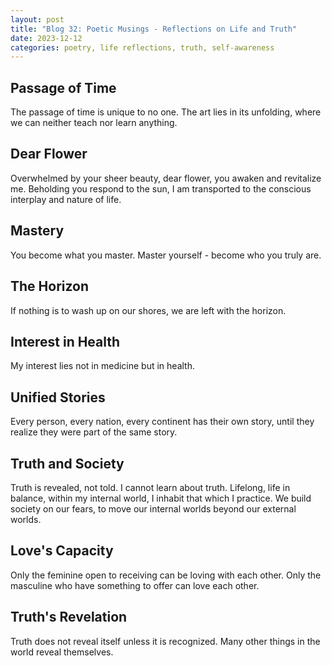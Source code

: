 ```yaml
---
layout: post
title: "Blog 32: Poetic Musings - Reflections on Life and Truth"
date: 2023-12-12
categories: poetry, life reflections, truth, self-awareness
---
```


## Passage of Time
The passage of time is unique to no one. The art lies in its unfolding, where we can neither teach nor learn anything.

## Dear Flower
Overwhelmed by your sheer beauty, dear flower, you awaken and revitalize me. Beholding you respond to the sun, I am transported to the conscious interplay and nature of life.

## Mastery
You become what you master. Master yourself - become who you truly are.

## The Horizon
If nothing is to wash up on our shores, we are left with the horizon.

## Interest in Health
My interest lies not in medicine but in health.

## Unified Stories
Every person, every nation, every continent has their own story, until they realize they were part of the same story.

## Truth and Society
Truth is revealed, not told. I cannot learn about truth. Lifelong, life in balance, within my internal world, I inhabit that which I practice. We build society on our fears, to move our internal worlds beyond our external worlds.

## Love's Capacity
Only the feminine open to receiving can be loving with each other. Only the masculine who have something to offer can love each other. 

## Truth's Revelation
Truth does not reveal itself unless it is recognized. Many other things in the world reveal themselves.

